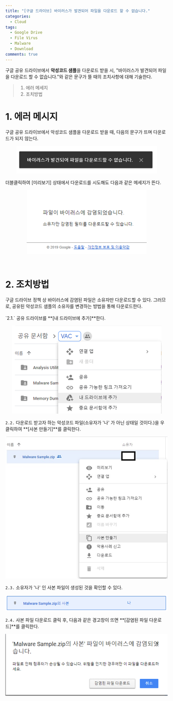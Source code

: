 ```yaml
---
title: "[구글 드라이브] 바이러스가 발견되어 파일을 다운로드 할 수 없습니다."
categories:
  - Cloud
tags:
  - Google Drive
  - File Virus
  - Malware
  - Download
comments: true
---
```


구글 공유 드라이브에서 **악성코드 샘플**을 다운로드 받을 시, "바이러스가 발견되어 파일을 다운로드 할 수 없습니다."와 같은 문구가 뜰 때의 조치사항에 대해 기술한다.

> 1. 에러 메세지
> 2. 조치방법


# 1. 에러 메시지

구글 공유 드라이브에서 악성코드 샘플을 다운로드 받을 때, 다음의 문구가 뜨며 다운로드가 되지 않는다.

<center><p><img src="/assets/2019-02-03-post-google_drive_file_virus/1.png"></p></center>

더블클릭하여 [미리보기] 상태에서 다운로드를 시도해도 다음과 같은 메세지가 뜬다.

<center><p><img src="/assets/2019-02-03-post-google_drive_file_virus/2.png"></p></center>

<br>

# 2. 조치방법

<div class="notice">
구글 드라이브 정책 상 바이러스에 감염된 파일은 소유자만 다운로드할 수 있다. 그러므로, 공유된 악성코드 샘플의 소유자를 변경하는 방법을 통해 다운로드한다.
</div>
<br>
`2.1.` 공유 드라이브를 **[내 드라이브에 추가]**한다.

<center><p><img src="/assets/2019-02-03-post-google_drive_file_virus/3.png"></p></center>

`2.2.` 다운로드 받고자 하는 악성코드 파일(소유자가 '나' 가 아닌 상태일 것이다.)을 우클릭하여 **[사본 만들기]**를 클릭한다.

<center><p><img src="/assets/2019-02-03-post-google_drive_file_virus/4.jpg"></p></center>

`2.3.` 소유자가 '나' 인 사본 파일이 생성된 것을 확인할 수 있다.

<center><p><img src="/assets/2019-02-03-post-google_drive_file_virus/5.png"></p></center>

`2.4.` 사본 파일 다운로드 클릭 후, 다음과 같은 경고창이 뜨면 **[감염된 파일 다운로드]**를 클릭한다.

<center><p><img src="/assets/2019-02-03-post-google_drive_file_virus/6.png"></p></center>

